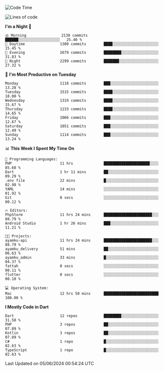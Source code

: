 <!--START_SECTION:waka-->
![Code Time](http://img.shields.io/badge/Code%20Time-560%20hrs%2013%20mins-blue)

![Lines of code](https://img.shields.io/badge/From%20Hello%20World%20I%27ve%20Written-2.6%20million%20lines%20of%20code-blue)

**I'm a Night 🦉** 

```text
🌞 Morning                2138 commits        ██████░░░░░░░░░░░░░░░░░░░   25.40 % 
🌆 Daytime                1300 commits        ████░░░░░░░░░░░░░░░░░░░░░   15.45 % 
🌃 Evening                2679 commits        ████████░░░░░░░░░░░░░░░░░   31.83 % 
🌙 Night                  2299 commits        ███████░░░░░░░░░░░░░░░░░░   27.32 % 
```
📅 **I'm Most Productive on Tuesday** 

```text
Monday                   1118 commits        ███░░░░░░░░░░░░░░░░░░░░░░   13.28 % 
Tuesday                  1515 commits        ████░░░░░░░░░░░░░░░░░░░░░   18.00 % 
Wednesday                1319 commits        ████░░░░░░░░░░░░░░░░░░░░░   15.67 % 
Thursday                 1233 commits        ████░░░░░░░░░░░░░░░░░░░░░   14.65 % 
Friday                   1066 commits        ███░░░░░░░░░░░░░░░░░░░░░░   12.67 % 
Saturday                 1051 commits        ███░░░░░░░░░░░░░░░░░░░░░░   12.49 % 
Sunday                   1114 commits        ███░░░░░░░░░░░░░░░░░░░░░░   13.24 % 
```


📊 **This Week I Spent My Time On** 

```text
💬 Programming Languages: 
PHP                      11 hrs              █████████████████████░░░░   85.68 % 
Dart                     1 hr 11 mins        ██░░░░░░░░░░░░░░░░░░░░░░░   09.29 % 
.env file                22 mins             █░░░░░░░░░░░░░░░░░░░░░░░░   02.98 % 
YAML                     14 mins             ░░░░░░░░░░░░░░░░░░░░░░░░░   01.92 % 
Git                      0 secs              ░░░░░░░░░░░░░░░░░░░░░░░░░   00.12 % 

🔥 Editors: 
PhpStorm                 11 hrs 24 mins      ██████████████████████░░░   88.79 % 
Android Studio           1 hr 26 mins        ███░░░░░░░░░░░░░░░░░░░░░░   11.21 % 

🐱‍💻 Projects: 
ayamku-api               11 hrs 24 mins      ██████████████████████░░░   88.79 % 
ayamku_delivery          51 mins             ██░░░░░░░░░░░░░░░░░░░░░░░   06.63 % 
ayamku_admin             33 mins             █░░░░░░░░░░░░░░░░░░░░░░░░   04.37 % 
fattah                   0 secs              ░░░░░░░░░░░░░░░░░░░░░░░░░   00.11 % 
flutter                  0 secs              ░░░░░░░░░░░░░░░░░░░░░░░░░   00.10 % 

💻 Operating System: 
Mac                      12 hrs 50 mins      █████████████████████████   100.00 % 
```

**I Mostly Code in Dart** 

```text
Dart                     12 repos            ████████░░░░░░░░░░░░░░░░░   31.58 % 
PHP                      3 repos             ██░░░░░░░░░░░░░░░░░░░░░░░   07.89 % 
Kotlin                   3 repos             ██░░░░░░░░░░░░░░░░░░░░░░░   07.89 % 
C#                       1 repo              █░░░░░░░░░░░░░░░░░░░░░░░░   02.63 % 
TypeScript               1 repo              █░░░░░░░░░░░░░░░░░░░░░░░░   02.63 % 
```




 Last Updated on 05/06/2024 00:54:24 UTC
<!--END_SECTION:waka-->
